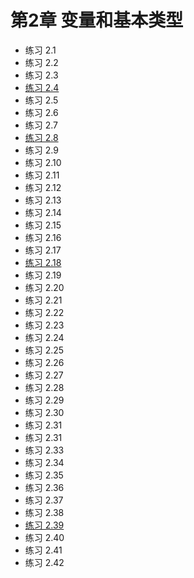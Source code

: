 # 第2章 变量和基本类型
+ 练习 2.1
+ 练习 2.2
+ 练习 2.3
+ [练习 2.4](https://github.com/LuckyGan/CppPrimer/blob/master/ch02/ex2_04.cc)
+ 练习 2.5
+ 练习 2.6
+ 练习 2.7
+ [练习 2.8](https://github.com/LuckyGan/CppPrimer/blob/master/ch02/ex2_08.cc)
+ 练习 2.9
+ 练习 2.10
+ 练习 2.11
+ 练习 2.12
+ 练习 2.13
+ 练习 2.14
+ 练习 2.15
+ 练习 2.16
+ 练习 2.17
+ [练习 2.18](https://github.com/LuckyGan/CppPrimer/blob/master/ch02/ex2_18.cc)
+ 练习 2.19
+ 练习 2.20
+ 练习 2.21
+ 练习 2.22
+ 练习 2.23
+ 练习 2.24
+ 练习 2.25
+ 练习 2.26
+ 练习 2.27
+ 练习 2.28
+ 练习 2.29
+ 练习 2.30
+ 练习 2.31
+ 练习 2.31
+ 练习 2.33
+ 练习 2.34
+ 练习 2.35
+ 练习 2.36
+ 练习 2.37
+ 练习 2.38
+ [练习 2.39](https://github.com/LuckyGan/CppPrimer/blob/master/ch02/ex2_39.cc)
+ 练习 2.40
+ 练习 2.41
+ 练习 2.42
